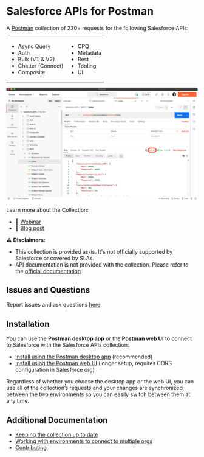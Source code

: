 # Salesforce APIs for Postman

A [Postman](https://www.postman.com) collection of 230+ requests for the following Salesforce APIs:

<table>
   <tr>
      <td>
         <ul>
            <li>Async Query</li>
            <li>Auth</li>
            <li>Bulk (V1 & V2)</li>
            <li>Chatter (Connect)</li>
            <li>Composite</li>
         </ul>
      </td>
      <td>
         <ul>
            <li>CPQ</li>
            <li>Metadata</li>
            <li>Rest</li>
            <li>Tooling</li>
            <li>UI</li>
         </ul>
      </td>
   </tr>
</table>

![Postman screenshot](doc-gfx/app/limits-status-200.png)

Learn more about the Collection:
- 🎥 [Webinar](https://trailhead.salesforce.com/live/videos/a2r3k000001WFhk/exploring-the-salesforce-apis-with-postman/)
- 📖 [Blog post](https://developer.salesforce.com/blogs/2020/03/explore-the-salesforce-apis-with-a-postman-collection.html)

**⚠️ Disclaimers:**
- This collection is provided as-is. It's not officially supported by Salesforce or covered by SLAs.
- API documentation is not provided with the collection. Please refer to the [official documentation](https://developer.salesforce.com/docs).


## Issues and Questions

Report issues and ask questions [here](https://github.com/forcedotcom/postman-salesforce-apis/issues).


## Installation

You can use the **Postman desktop app** or the **Postman web UI** to connect to Salesforce with the Salesforce APIs collection:

- [Install using the Postman desktop app](install-with-app.md) (recommended)
- [Install using the Postman web UI](install-with-web.md) (longer setup, requires CORS configuration in Salesforce org)

Regardless of whether you choose the desktop app or the web UI, you can use all of the collection’s requests and your changes are synchronized between the two environments so you can easily switch between them at any time.


## Additional Documentation

- [Keeping the collection up to date](updating.md)
- [Working with environments to connect to multiple orgs](working-with-environments.md)
- [Contributing](contributing.md)
